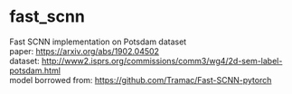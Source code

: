 # fast_scnn


Fast SCNN implementation on Potsdam dataset  
paper: https://arxiv.org/abs/1902.04502  
dataset: http://www2.isprs.org/commissions/comm3/wg4/2d-sem-label-potsdam.html  
model borrowed from: https://github.com/Tramac/Fast-SCNN-pytorch  


